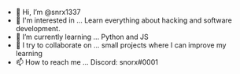 - 👋 Hi, I’m @snrx1337
- 👀 I'm interested in ... Learn everything about hacking and software development.
- 🌱 I’m currently learning ... Python and JS
- 💞️ I try to collaborate on ... small projects where I can improve my learning
- 📫 How to reach me ... Discord: snorx#0001

<!---
snrx1337/snrx1337 is a ✨ special ✨ repository because its `README.md` (this file) appears on your GitHub profile.
You can click the Preview link to take a look at your changes.
--->
